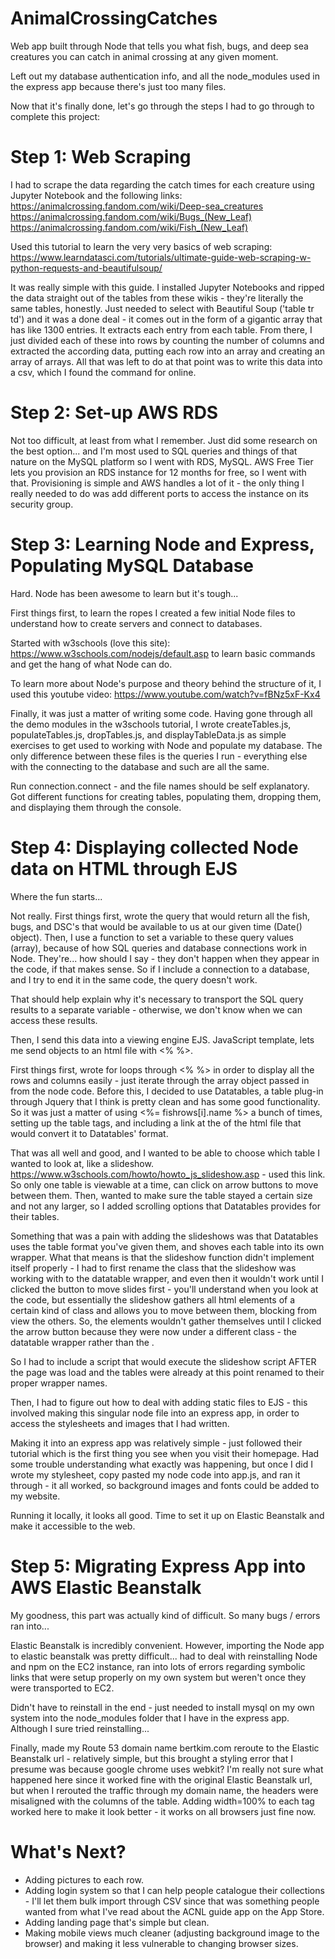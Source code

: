 # AnimalCrossingCatches
Web app built through Node that tells you what fish, bugs, and deep sea creatures you can catch in animal crossing at any given moment.

Left out my database authentication info, and all the node_modules used in the express app because there's just too many files.

Now that it's finally done, let's go through the steps I had to go through to complete this project:

# Step 1: Web Scraping

I had to scrape the data regarding the catch times for each creature using Jupyter Notebook and the following links:
https://animalcrossing.fandom.com/wiki/Deep-sea_creatures
https://animalcrossing.fandom.com/wiki/Bugs_(New_Leaf)
https://animalcrossing.fandom.com/wiki/Fish_(New_Leaf)

Used this tutorial to learn the very very basics of web scraping:
https://www.learndatasci.com/tutorials/ultimate-guide-web-scraping-w-python-requests-and-beautifulsoup/

It was really simple with this guide. I installed Jupyter Notebooks and ripped the data straight out of the tables from these wikis - they're literally the same tables, honestly. Just needed to select with Beautiful Soup ('table tr td') and it was a done deal - it comes out in the form of a gigantic array that has like 1300 entries. It extracts each <td> entry from each table. From there, I just divided each of these into rows by counting the number of columns and extracted the according data, putting each row into an array and creating an array of arrays. All that was left to do at that point was to write this data into a csv, which I found the command for online.
  
  
# Step 2: Set-up AWS RDS

Not too difficult, at least from what I remember. Just did some research on the best option... and I'm most used to SQL queries and things of that nature on the MySQL platform so I went with RDS, MySQL. AWS Free Tier lets you provision an RDS instance for 12 months for free, so I went with that. Provisioning is simple and AWS handles a lot of it - the only thing I really needed to do was add different ports to access the instance on its security group.


# Step 3: Learning Node and Express, Populating MySQL Database

Hard. Node has been awesome to learn but it's tough...

First things first, to learn the ropes I created a few initial Node files to understand how to create servers and connect to databases.

Started with w3schools (love this site):
https://www.w3schools.com/nodejs/default.asp
to learn basic commands and get the hang of what Node can do.

To learn more about Node's purpose and theory behind the structure of it, I used this youtube video:
https://www.youtube.com/watch?v=fBNz5xF-Kx4

Finally, it was just a matter of writing some code.
Having gone through all the demo modules in the w3schools tutorial, I wrote createTables.js, populateTables.js, dropTables.js, and displayTableData.js as simple exercises to get used to working with Node and populate my database. The only difference between these files is the queries I run - everything else with the connecting to the database and such are all the same.

Run connection.connect - and the file names should be self explanatory. Got different functions for creating tables, populating them, dropping them, and displaying them through the console.


# Step 4: Displaying collected Node data on HTML through EJS

Where the fun starts...

Not really. First things first, wrote the query that would return all the fish, bugs, and DSC's that would be available to us at our given time (Date() object). Then, I use a function to set a variable to these query values (array), because of how SQL queries and database connections work in Node. They're... how should I say - they don't happen when they appear in the code, if that makes sense. So if I include a connection to a database, and I try to end it in the same code, the query doesn't work.

That should help explain why it's necessary to transport the SQL query results to a separate variable - otherwise, we don't know when we can access these results.

Then, I send this data into a viewing engine EJS. JavaScript template, lets me send objects to an html file with <% %>.

First things first, wrote for loops through <% %> in order to display all the rows and columns easily - just iterate through the array object passed in from the node code. Before this, I decided to use Datatables, a table plug-in through Jquery that I think is pretty clean and has some good functionality. So it was just a matter of using <td><%= fishrows[i].name %></td> a bunch of times, setting up the table tags, and including a link at the <head> of the html file that would convert it to Datatables' format.
  
That was all well and good, and I wanted to be able to choose which table I wanted to look at, like a slideshow. https://www.w3schools.com/howto/howto_js_slideshow.asp - used this link. So only one table is viewable at a time, can click on arrow buttons to move between them. Then, wanted to make sure the table stayed a certain size and not any larger, so I added scrolling options that Datatables provides for their tables.

Something that was a pain with adding the slideshows was that Datatables uses the table format you've given them, and shoves each table into its own wrapper. What that means is that the slideshow function didn't implement itself properly - I had to first rename the class that the slideshow was working with to the datatable wrapper, and even then it wouldn't work until I clicked the button to move slides first - you'll understand when you look at the code, but essentially the slideshow gathers all html elements of a certain kind of class and allows you to move between them, blocking from view the others. So, the elements wouldn't gather themselves until I clicked the arrow button because they were now under a different class - the datatable wrapper rather than the <table>.
  
So I had to include a script that would execute the slideshow script AFTER the page was load and the tables were already at this point renamed to their proper wrapper names.

Then, I had to figure out how to deal with adding static files to EJS - this involved making this singular node file into an express app, in order to access the stylesheets and images that I had written.

Making it into an express app was relatively simple - just followed their tutorial which is the first thing you see when you visit their homepage. Had some trouble understanding what exactly was happening, but once I did I wrote my stylesheet, copy pasted my node code into app.js, and ran it through - it all worked, so background images and fonts could be added to my website.

Running it locally, it looks all good. Time to set it up on Elastic Beanstalk and make it accessible to the web.


# Step 5: Migrating Express App into AWS Elastic Beanstalk

My goodness, this part was actually kind of difficult. So many bugs / errors ran into...

Elastic Beanstalk is incredibly convenient. However, importing the Node app to elastic beanstalk was pretty difficult... had to deal with reinstalling Node and npm on the EC2 instance, ran into lots of errors regarding symbolic links that were setup properly on my own system but weren't once they were transported to EC2.

Didn't have to reinstall in the end - just needed to install mysql on my own system into the node_modules folder that I have in the express app. Although I sure tried reinstalling...

Finally, made my Route 53 domain name bertkim.com reroute to the Elastic Beanstalk url - relatively simple, but this brought a styling error that I presume was because google chrome uses webkit? I'm really not sure what happened here since it worked fine with the original Elastic Beanstalk url, but when I rerouted the traffic through my domain name, the headers were misaligned with the columns of the table. Adding width=100% to each <html> tag worked here to make it look better - it works on all browsers just fine now.


# What's Next?

- Adding pictures to each row.
- Adding login system so that I can help people catalogue their collections - I'll let them bulk import through CSV since that was something people wanted from what I've read about the ACNL guide app on the App Store.
- Adding landing page that's simple but clean.
- Making mobile views much cleaner (adjusting background image to the browser) and making it less vulnerable to changing browser sizes.
